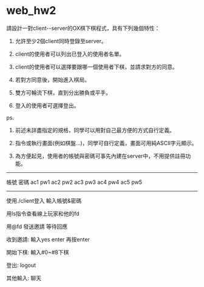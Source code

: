 # web_hw2

請設計一對client--server的OX棋下棋程式，具有下列幾個特性：

1. 允許至少2個client同時登錄至server。     

2. client的使用者可以列出已登入的使用者名單。

3. client的使用者可以選擇要跟哪一個使用者下棋，並請求對方的同意。

4. 若對方同意後，開始進入棋局。

5. 雙方可輪流下棋，直到分出勝負或平手。

6. 登入的使用者可選擇登出。



ps.

1. 前述未詳盡指定的規格，同學可以用對自己最方便的方式自行定義。

2. 指令或執行畫面(例如棋盤...)，同學可自行定義，畫面可用純ASCII字元顯示。

3. 為方便起見，使用者的帳號與密碼可事先內建在server中，不用提供註冊功能。

-----------------------------------------------------------------------
帳號 密碼
ac1 pw1
ac2 pw2
ac3 pw3
ac4 pw4
ac5 pw5

-----------------------------------------------------------------------
使用./client登入 輸入帳號&密碼

用ls指令查看線上玩家和他的fd

用@fd 發送邀請 等待回應

收到邀請: 輸入yes enter 再按enter

開始下棋: 輸入#0~#8下棋

登出: logout

其他輸入: 聊天
